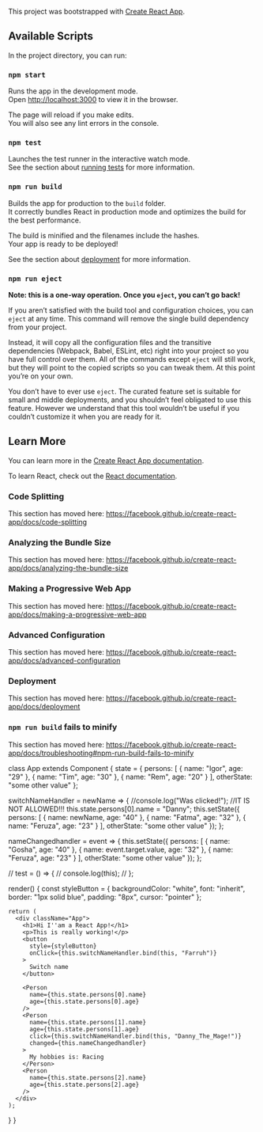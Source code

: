 This project was bootstrapped with [Create React App](https://github.com/facebook/create-react-app).

## Available Scripts

In the project directory, you can run:

### `npm start`

Runs the app in the development mode.<br>
Open [http://localhost:3000](http://localhost:3000) to view it in the browser.

The page will reload if you make edits.<br>
You will also see any lint errors in the console.

### `npm test`

Launches the test runner in the interactive watch mode.<br>
See the section about [running tests](https://facebook.github.io/create-react-app/docs/running-tests) for more information.

### `npm run build`

Builds the app for production to the `build` folder.<br>
It correctly bundles React in production mode and optimizes the build for the best performance.

The build is minified and the filenames include the hashes.<br>
Your app is ready to be deployed!

See the section about [deployment](https://facebook.github.io/create-react-app/docs/deployment) for more information.

### `npm run eject`

**Note: this is a one-way operation. Once you `eject`, you can’t go back!**

If you aren’t satisfied with the build tool and configuration choices, you can `eject` at any time. This command will remove the single build dependency from your project.

Instead, it will copy all the configuration files and the transitive dependencies (Webpack, Babel, ESLint, etc) right into your project so you have full control over them. All of the commands except `eject` will still work, but they will point to the copied scripts so you can tweak them. At this point you’re on your own.

You don’t have to ever use `eject`. The curated feature set is suitable for small and middle deployments, and you shouldn’t feel obligated to use this feature. However we understand that this tool wouldn’t be useful if you couldn’t customize it when you are ready for it.

## Learn More

You can learn more in the [Create React App documentation](https://facebook.github.io/create-react-app/docs/getting-started).

To learn React, check out the [React documentation](https://reactjs.org/).

### Code Splitting

This section has moved here: https://facebook.github.io/create-react-app/docs/code-splitting

### Analyzing the Bundle Size

This section has moved here: https://facebook.github.io/create-react-app/docs/analyzing-the-bundle-size

### Making a Progressive Web App

This section has moved here: https://facebook.github.io/create-react-app/docs/making-a-progressive-web-app

### Advanced Configuration

This section has moved here: https://facebook.github.io/create-react-app/docs/advanced-configuration

### Deployment

This section has moved here: https://facebook.github.io/create-react-app/docs/deployment

### `npm run build` fails to minify

This section has moved here: https://facebook.github.io/create-react-app/docs/troubleshooting#npm-run-build-fails-to-minify

class App extends Component {
state = {
persons: [
{ name: "Igor", age: "29" },
{ name: "Tim", age: "30" },
{ name: "Rem", age: "20" }
],
otherState: "some other value"
};

switchNameHandler = newName => {
//console.log("Was clicked!");
//IT IS NOT ALLOWED!!! this.state.persons[0].name = "Danny";
this.setState({
persons: [
{ name: newName, age: "40" },
{ name: "Fatma", age: "32" },
{ name: "Feruza", age: "23" }
],
otherState: "some other value"
});
};

nameChangedhandler = event => {
this.setState({
persons: [
{ name: "Gosha", age: "40" },
{ name: event.target.value, age: "32" },
{ name: "Feruza", age: "23" }
],
otherState: "some other value"
});
};

// test = () => {
// console.log(this);
// };

render() {
const styleButton = {
backgroundColor: "white",
font: "inherit",
border: "1px solid blue",
padding: "8px",
cursor: "pointer"
};

    return (
      <div className="App">
        <h1>Hi I''am a React App!</h1>
        <p>This is really working!</p>
        <button
          style={styleButton}
          onClick={this.switchNameHandler.bind(this, "Farruh")}
        >
          Switch name
        </button>

        <Person
          name={this.state.persons[0].name}
          age={this.state.persons[0].age}
        />
        <Person
          name={this.state.persons[1].name}
          age={this.state.persons[1].age}
          click={this.switchNameHandler.bind(this, "Danny_The_Mage!")}
          changed={this.nameChangedhandler}
        >
          My hobbies is: Racing
        </Person>
        <Person
          name={this.state.persons[2].name}
          age={this.state.persons[2].age}
        />
      </div>
    );

}
}
